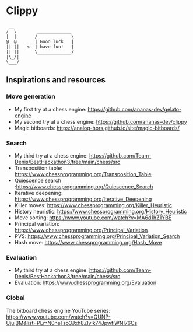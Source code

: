 # Clippy

```
 __                 
/  \        _____________
|  |       /             \
@  @       | Good luck   |
|| ||   <--| have fun!   |
|| ||      \_____________/
|\_/|     
\___/
```
## Inspirations and resources

### Move generation

- My first try at a chess engine: https://github.com/ananas-dev/gelato-engine
- My second try at a chess engine: https://github.com/ananas-dev/clippy
- Magic bitboards: https://analog-hors.github.io/site/magic-bitboards/

### Search

- My third try at a chess engine: https://github.com/Team-Denis/BestHackathon3/tree/main/chess/src
- Transposition table: https://www.chessprogramming.org/Transposition_Table
- Quiescence search :https://www.chessprogramming.org/Quiescence_Search
- Iterative deepening: https://www.chessprogramming.org/Iterative_Deepening
- Killer moves: https://www.chessprogramming.org/Killer_Heuristic
- History heuristic: https://www.chessprogramming.org/History_Heuristic
- Move sorting: https://www.youtube.com/watch?v=MA6d1hZ1YBE
- Principal variation: https://www.chessprogramming.org/Principal_Variation
- PVS: https://www.chessprogramming.org/Principal_Variation_Search
- Hash move: https://www.chessprogramming.org/Hash_Move

### Evaluation

- My third try at a chess engine: https://github.com/Team-Denis/BestHackathon3/tree/main/chess/src
- Evaluation: https://www.chessprogramming.org/Evaluation

### Global

The bitboard chess engine YouTube series: https://www.youtube.com/watch?v=QUNP-UjujBM&list=PLmN0neTso3Jxh8ZIylk74JpwfiWNI76Cs
